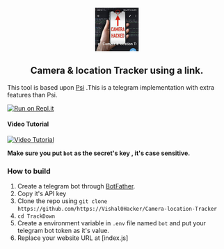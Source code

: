 

<p align='center'><img style="height:100px;width:100px" src="icon.png" ></p>


<h2 align='center'>Camera & location Tracker using a link.</h2>

<div align="center">

</div>

This tool is based upon [Psi](https://github.com/Th30neAnd0nly/Psi) .This is a telegram implementation with extra features than Psi.


[![Run on Repl.it](https://repl.it/badge/github/Th30neAnd0nly/TrackDown)](https://replit.com/@hacker70687/Vishal-Hacker?v=1)
 
#### Video Tutorial 

[![Video Tutorial](https://github.com/Th30neAnd0nly/TrackDown/blob/main/vid.png)](https://github.com/Th30neAnd0nly/TrackDown/blob/main/vid.mp4?raw=true)

**Make sure you put `bot` as the secret's key , it's case sensitive.**


### How to build
1. Create a telegram bot through [BotFather](https://t.me/BotFather).
1. Copy it's API key
1. Clone the repo using `git clone https://github.com/https://Vishal0Hacker/Camera-location-Tracker`
1. `cd TrackDown`
1. Create a environment variable in `.env` file named `bot` and put your telegram bot token as it's value.
1. Replace your website URL at [index.js]
